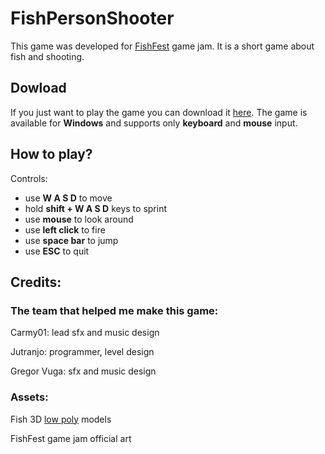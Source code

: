 # FishPersonShooter

This game was developed for 
[FishFest](https://itch.io/jam/fishfest)
game jam. It is a short game about fish and shooting.

## Dowload

If you just want to play the game you can download it
[here](https://altair-safir.itch.io/fishpersonshooter). The game is available for **Windows** and supports only **keyboard** and **mouse** input.

## How to play? 
Controls:
- use **W A S D** to move
- hold **shift + W A S D** keys to sprint
- use **mouse** to look around
- use **left click** to fire
- use **space bar** to jump
- use **ESC** to quit

## Credits:
### The team that helped me make this game:
Carmy01: lead sfx and music design

Jutranjo: programmer, level design

Gregor Vuga:  sfx and music design

### Assets:
Fish 3D 
[low poly](https://alstrainfinite.itch.io/fish) models

FishFest game jam official art
